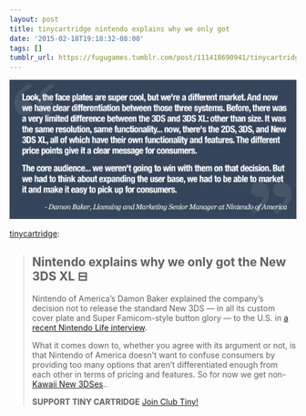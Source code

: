```yaml
---
layout: post
title: tinycartridge nintendo explains why we only got
date: '2015-02-18T19:18:32-08:00'
tags: []
tumblr_url: https://fugugames.tumblr.com/post/111418690941/tinycartridge-nintendo-explains-why-we-only-got
---
```

 ![](/tumblr_files/tumblr_njzrp7K5kG1qzp9weo1_640.png)  

[tinycartridge](http://tinycartridge.com/post/111416684522/nintendo-explains-why-we-only-got-the-new-3ds-xl):

> ## **Nintendo explains why we only got the New 3DS XL&nbsp;⊟**
> 
> Nintendo of America’s Damon Baker explained the company’s decision not to release the standard New 3DS — in all its custom cover plate and Super Famicom-style button glory — to the U.S. in [a recent Nintendo Life interview](http://www.nintendolife.com/news/2015/02/interview_nintendos_damon_baker_on_the_eshop_team_reaching_out_to_indies_and_finding_games_that_matter).
> 
> What it comes down to, whether you agree with its argument or not, is that Nintendo of America doesn’t want to confuse consumers by providing too many options that aren’t differentiated enough from each other in terms of pricing and features. So for now we get non-[Kawaii New 3DSes](http://tinycartridge.com/post/103665029742/my-new-3ds-is-too-kawaii-now-a-bunch-of-you-on)..&nbsp;
> 
> **SUPPORT TINY CARTRIDGE** [Join Club Tiny!](http://www.patreon.com/tinycartridge)

